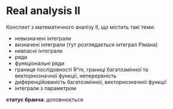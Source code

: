 # Real analysis II
Конспект з математичного аналізу II, що містить такі теми:
- невизначені інтеграли
- визначені інтеграли (тут розглядається інтеграл Рімана)
- невласні інтеграли
- ряди
- функціональні ряди
- границя послідовності R^m, границі багатозмінної та векторнозначної функції, неперервність
- диференційованість багатозмінної, векторнозначної функції
- інтеграли з параметром

**статус бранча**: доповнюється
